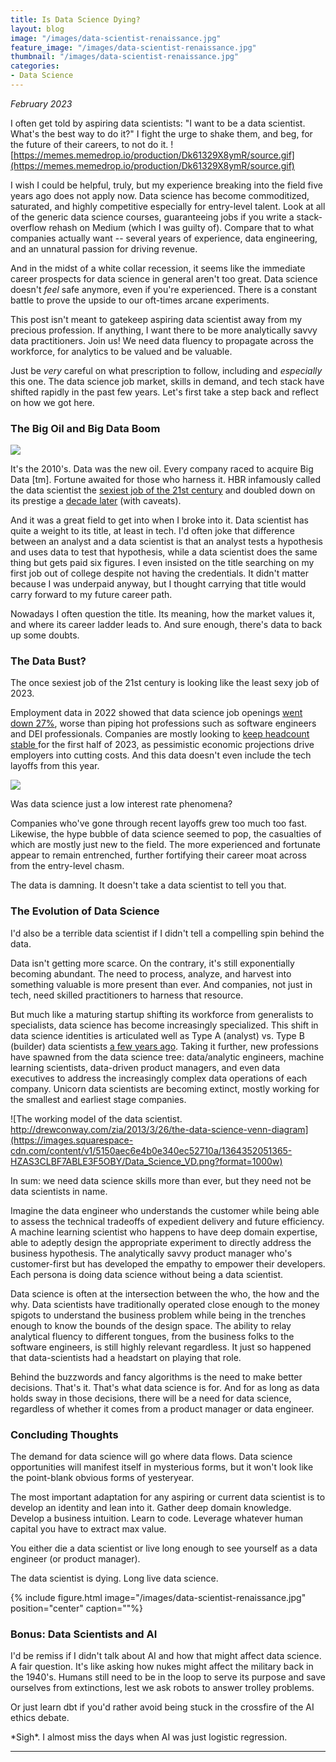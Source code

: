 ```yaml
---
title: Is Data Science Dying?
layout: blog
image: "/images/data-scientist-renaissance.jpg"
feature_image: "/images/data-scientist-renaissance.jpg"
thumbnail: "/images/data-scientist-renaissance.jpg"
categories:
- Data Science
---
```

_February 2023_

I often get told by aspiring data scientists: "I want to be a data scientist. What's the best way to do it?" I fight the urge to shake them, and beg, for the future of their careers, to not do it. 
![https://memes.memedrop.io/production/Dk61329X8ymR/source.gif](https://memes.memedrop.io/production/Dk61329X8ymR/source.gif)

I wish I could be helpful, truly, but my experience breaking into the field five years ago does not apply now. Data science has become commoditized, saturated, and highly competitive especially for entry-level talent. Look at all of the generic data science courses, guaranteeing jobs if you write a stack-overflow rehash on Medium (which I was guilty of). Compare that to what companies actually want -- several years of experience, data engineering, and an unnatural passion for driving revenue.

And in the midst of a white collar recession, it seems like the immediate career prospects for data science in general aren't too great. Data science doesn't _feel_ safe anymore, even if you're experienced. There is a constant battle to prove the upside to our oft-times arcane experiments.

This post isn't meant to gatekeep aspiring data scientist away from my precious profession. If anything, I want there to be more analytically savvy data practitioners. Join us! We need data fluency to propagate across the workforce, for analytics to be valued and be valuable.

Just be _very_ careful on what prescription to follow, including and *especially* this one. The data science job market, skills in demand, and tech stack have shifted rapidly in the past few years. Let's first take a step back and reflect on how we got here.

### The Big Oil and Big Data Boom

![](https://faroutmagazine.co.uk/static/uploads/1/2021/05/There-Will-Be-Blood.jpeg)

It's the 2010's. Data was the new oil. Every company raced to acquire Big Data [tm]. Fortune awaited for those who harness it. HBR infamously called the data scientist the [sexiest job of the 21st century](https://hbr.org/2012/10/data-scientist-the-sexiest-job-of-the-21st-century) and doubled down on its prestige a [decade later](https://hbr.org/2022/07/is-data-scientist-still-the-sexiest-job-of-the-21st-century) (with caveats).

And it was a great field to get into when I broke into it. Data scientist has quite a weight to its title, at least in tech. I'd often joke that difference between an analyst and a data scientist is that an analyst tests a hypothesis and uses data to test that hypothesis, while a data scientist does the same thing but gets paid six figures. I even insisted on the title searching on my first job out of college despite not having the credentials. It didn't matter because I was underpaid anyway, but I thought carrying that title would carry forward to my future career path.

Nowadays I often question the title. Its meaning, how the market values it, and where its career ladder leads to. And sure enough, there's data to back up some doubts.

### The Data Bust?
The once sexiest job of the 21st century is looking like the least sexy job of 2023. 

Employment data in 2022 showed that data science job openings [went down 27%](https://archive.is/cJqoJ), worse than piping hot professions such as software engineers and DEI professionals. Companies are mostly looking to [keep headcount stable ](https://www.burtchworks.com/2023/01/31/survey-results-2023-data-science-analytics-data-engineering-hiring-in-q1-q2/)for the first half of 2023, as pessimistic economic projections drive employers into cutting costs. And this data doesn't even include the tech layoffs from this year.

![](https://pbs.twimg.com/media/Fn_NxCxXkAEkWp5?format=png&name=small)

Was data science just a low interest rate phenomena?

Companies who've gone through recent layoffs grew too much too fast. Likewise, the hype bubble of data science seemed to pop, the casualties of which are mostly just new to the field. The more experienced and fortunate appear to remain entrenched, further fortifying their career moat across from the entry-level chasm.

The data is damning. It doesn't take a data scientist to tell you that.

### The Evolution of Data Science

I'd also be a terrible data scientist if I didn't tell a compelling spin behind the data.

Data isn't getting more scarce. On the contrary, it's still exponentially becoming abundant. The need to process, analyze, and harvest into something valuable is more present than ever. And companies, not just in tech, need skilled practitioners to harness that resource.

But much like a maturing startup shifting its workforce from generalists to specialists, data science has become increasingly specialized. This shift in data science identities is articulated well as Type A (analyst) vs. Type B (builder) data scientists [a few years ago](https://hbr.org/2018/08/what-data-scientists-really-do-according-to-35-data-scientists). Taking it further, new professions have spawned from the data science tree: data/analytic engineers, machine learning scientists, data-driven product managers, and even data executives to address the increasingly complex data operations of each company. Unicorn data scientists are becoming extinct, mostly working for the smallest and earliest stage companies.

![The working model of the data scientist. http://drewconway.com/zia/2013/3/26/the-data-science-venn-diagram](https://images.squarespace-cdn.com/content/v1/5150aec6e4b0e340ec52710a/1364352051365-HZAS3CLBF7ABLE3F5OBY/Data_Science_VD.png?format=1000w)

In sum: we need data science skills more than ever, but they need not be data scientists in name.

Imagine the data engineer who understands the customer while being able to assess the technical tradeoffs of expedient delivery and future efficiency. A machine learning scientist who happens to have deep domain expertise, able to adeptly design the appropriate experiment to directly address the business hypothesis. The analytically savvy product manager who's customer-first but has developed the empathy to empower their developers. Each persona is doing data science without being a data scientist.

Data science is often at the intersection between the who, the how and the why. Data scientists have traditionally operated close enough to the money spigots to understand the business problem while being in the trenches enough to know the bounds of the design space. The ability to relay analytical fluency to different tongues, from the business folks to the software engineers, is still highly relevant regardless. It just so happened that data-scientists had a headstart on playing that role. 

Behind the buzzwords and fancy algorithms is the need to make better decisions. That's it. That's what data science is for. And for as long as data holds sway in those decisions, there will be a need for data science, regardless of whether it comes from a product manager or data engineer.

### Concluding Thoughts
The demand for data science will go where data flows. Data science opportunities will manifest itself in mysterious forms, but it won't look like the point-blank obvious forms of yesteryear. 

The most important adaptation for any aspiring or current data scientist is to develop an identity and lean into it. Gather deep domain knowledge. Develop a business intuition. Learn to code. Leverage whatever human capital you have to extract max value.

You either die a data scientist or live long enough to see yourself as a data engineer (or product manager).

The data scientist is dying. Long live data science.

{% include figure.html image="/images/data-scientist-renaissance.jpg" position="center" caption=""%}


### Bonus: Data Scientists and AI
I'd be remiss if I didn't talk about AI and how that might affect data science. A fair question. It's like asking how nukes might affect the military back in the 1940's. Humans still need to be in the loop to serve its purpose and save ourselves from extinctions, lest we ask robots to answer trolley problems. 

Or just learn dbt if you'd rather avoid being stuck in the crossfire of the AI ethics debate.

\*Sigh\*. I almost miss the days when AI was just logistic regression. 

---